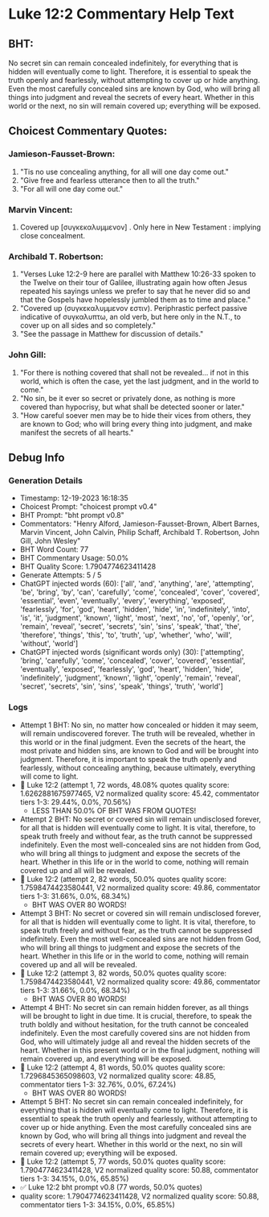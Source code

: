 # Luke 12:2 Commentary Help Text

## BHT:
No secret sin can remain concealed indefinitely, for everything that is hidden will eventually come to light. Therefore, it is essential to speak the truth openly and fearlessly, without attempting to cover up or hide anything. Even the most carefully concealed sins are known by God, who will bring all things into judgment and reveal the secrets of every heart. Whether in this world or the next, no sin will remain covered up; everything will be exposed.

## Choicest Commentary Quotes:
### Jamieson-Fausset-Brown:
1. "Tis no use concealing anything, for all will one day come out." 
2. "Give free and fearless utterance then to all the truth." 
3. "For all will one day come out."

### Marvin Vincent:
1. Covered up [συγκεκαλυμμενον] . Only here in New Testament : implying close concealment.


### Archibald T. Robertson:
1. "Verses Luke 12:2-9 here are parallel with Matthew 10:26-33 spoken to the Twelve on their tour of Galilee, illustrating again how often Jesus repeated his sayings unless we prefer to say that he never did so and that the Gospels have hopelessly jumbled them as to time and place."
2. "Covered up (συγκεκαλυμμενον εστιν). Periphrastic perfect passive indicative of συγκαλυπτω, an old verb, but here only in the N.T., to cover up on all sides and so completely."
3. "See the passage in Matthew for discussion of details."

### John Gill:
1. "For there is nothing covered that shall not be revealed... if not in this world, which is often the case, yet the last judgment, and in the world to come." 
2. "No sin, be it ever so secret or privately done, as nothing is more covered than hypocrisy, but what shall be detected sooner or later."
3. "How careful soever men may be to hide their vices from others, they are known to God; who will bring every thing into judgment, and make manifest the secrets of all hearts."


## Debug Info
### Generation Details
- Timestamp: 12-19-2023 16:18:35
- Choicest Prompt: "choicest prompt v0.4"
- BHT Prompt: "bht prompt v0.8"
- Commentators: "Henry Alford, Jamieson-Fausset-Brown, Albert Barnes, Marvin Vincent, John Calvin, Philip Schaff, Archibald T. Robertson, John Gill, John Wesley"
- BHT Word Count: 77
- BHT Commentary Usage: 50.0%
- BHT Quality Score: 1.7904774623411428
- Generate Attempts: 5 / 5
- ChatGPT injected words (60):
	['all', 'and', 'anything', 'are', 'attempting', 'be', 'bring', 'by', 'can', 'carefully', 'come', 'concealed', 'cover', 'covered', 'essential', 'even', 'eventually', 'every', 'everything', 'exposed', 'fearlessly', 'for', 'god', 'heart', 'hidden', 'hide', 'in', 'indefinitely', 'into', 'is', 'it', 'judgment', 'known', 'light', 'most', 'next', 'no', 'of', 'openly', 'or', 'remain', 'reveal', 'secret', 'secrets', 'sin', 'sins', 'speak', 'that', 'the', 'therefore', 'things', 'this', 'to', 'truth', 'up', 'whether', 'who', 'will', 'without', 'world']
- ChatGPT injected words (significant words only) (30):
	['attempting', 'bring', 'carefully', 'come', 'concealed', 'cover', 'covered', 'essential', 'eventually', 'exposed', 'fearlessly', 'god', 'heart', 'hidden', 'hide', 'indefinitely', 'judgment', 'known', 'light', 'openly', 'remain', 'reveal', 'secret', 'secrets', 'sin', 'sins', 'speak', 'things', 'truth', 'world']

### Logs
- Attempt 1 BHT: No sin, no matter how concealed or hidden it may seem, will remain undiscovered forever. The truth will be revealed, whether in this world or in the final judgment. Even the secrets of the heart, the most private and hidden sins, are known to God and will be brought into judgment. Therefore, it is important to speak the truth openly and fearlessly, without concealing anything, because ultimately, everything will come to light.
- 🔄 Luke 12:2 (attempt 1, 72 words, 48.08% quotes quality score: 1.6262881675977465, V2 normalized quality score: 45.42, commentator tiers 1-3: 29.44%, 0.0%, 70.56%) 
	- LESS THAN 50.0% OF BHT WAS FROM QUOTES!
- Attempt 2 BHT: No secret or covered sin will remain undisclosed forever, for all that is hidden will eventually come to light. It is vital, therefore, to speak truth freely and without fear, as the truth cannot be suppressed indefinitely. Even the most well-concealed sins are not hidden from God, who will bring all things to judgment and expose the secrets of the heart. Whether in this life or in the world to come, nothing will remain covered up and all will be revealed.
- 🔄 Luke 12:2 (attempt 2, 82 words, 50.0% quotes quality score: 1.7598474423580441, V2 normalized quality score: 49.86, commentator tiers 1-3: 31.66%, 0.0%, 68.34%) 
	- BHT WAS OVER 80 WORDS!
- Attempt 3 BHT: No secret or covered sin will remain undisclosed forever, for all that is hidden will eventually come to light. It is vital, therefore, to speak truth freely and without fear, as the truth cannot be suppressed indefinitely. Even the most well-concealed sins are not hidden from God, who will bring all things to judgment and expose the secrets of the heart. Whether in this life or in the world to come, nothing will remain covered up and all will be revealed.
- 🔄 Luke 12:2 (attempt 3, 82 words, 50.0% quotes quality score: 1.7598474423580441, V2 normalized quality score: 49.86, commentator tiers 1-3: 31.66%, 0.0%, 68.34%) 
	- BHT WAS OVER 80 WORDS!
- Attempt 4 BHT: No secret sin can remain hidden forever, as all things will be brought to light in due time. It is crucial, therefore, to speak the truth boldly and without hesitation, for the truth cannot be concealed indefinitely. Even the most carefully covered sins are not hidden from God, who will ultimately judge all and reveal the hidden secrets of the heart. Whether in this present world or in the final judgment, nothing will remain covered up, and everything will be exposed.
- 🔄 Luke 12:2 (attempt 4, 81 words, 50.0% quotes quality score: 1.7296845365098603, V2 normalized quality score: 48.85, commentator tiers 1-3: 32.76%, 0.0%, 67.24%) 
	- BHT WAS OVER 80 WORDS!
- Attempt 5 BHT: No secret sin can remain concealed indefinitely, for everything that is hidden will eventually come to light. Therefore, it is essential to speak the truth openly and fearlessly, without attempting to cover up or hide anything. Even the most carefully concealed sins are known by God, who will bring all things into judgment and reveal the secrets of every heart. Whether in this world or the next, no sin will remain covered up; everything will be exposed.
- 🔄 Luke 12:2 (attempt 5, 77 words, 50.0% quotes quality score: 1.7904774623411428, V2 normalized quality score: 50.88, commentator tiers 1-3: 34.15%, 0.0%, 65.85%)
- ✅ Luke 12:2 bht prompt v0.8 (77 words, 50.0% quotes)
- quality score: 1.7904774623411428, V2 normalized quality score: 50.88, commentator tiers 1-3: 34.15%, 0.0%, 65.85%)
